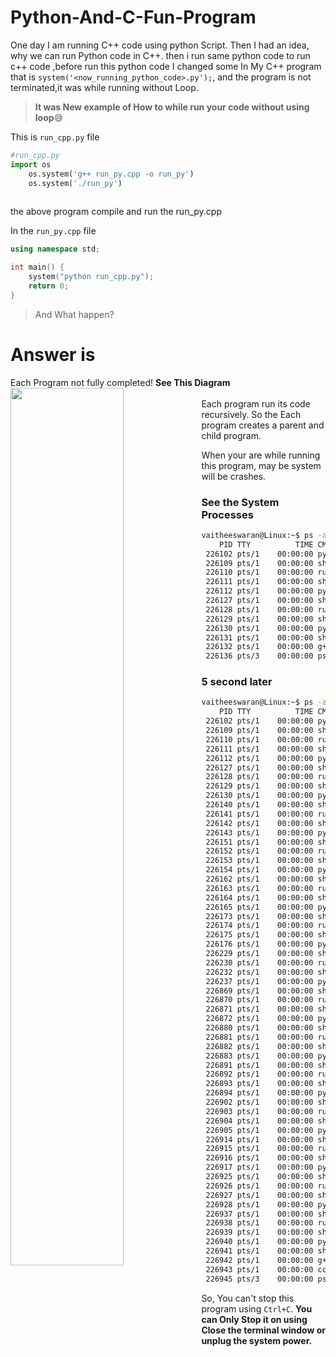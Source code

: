# Python-And-C-Fun-Program

One day I am running C++ code using python Script. Then I had an idea, why we can run Python code in C++. then i run same python code to run c++ code ,before run this python code I changed some In My C++ program that is `system('<now_running_python_code>.py');`, and the program is not terminated,it was while running without Loop. 

>**It was New example of How to while run your code without using loop**😅


 This is `run_cpp.py` file
```python
#run_cpp.py
import os
    os.system('g++ run_py.cpp -o run_py')
    os.system('./run_py')
   
```
the above program compile and run the run_py.cpp

In the `run_py.cpp` file
```cpp
using namespace std;

int main() {
    system("python run_cpp.py");
    return 0;
}

```

>And What happen?

# Answer is 

Each Program not fully completed!
**See This Diagram**<br>
<img src="https://i.stack.imgur.com/bnFDM.jpg" width="60%" align="left"><br>
Each program run its code recursively. So the Each program creates a parent and child program.

When your are while running this program, may be system will be crashes.

### See the System Processes 
```bash
vaitheeswaran@Linux:~$ ps -a
    PID TTY          TIME CMD
 226102 pts/1    00:00:00 python
 226109 pts/1    00:00:00 sh
 226110 pts/1    00:00:00 run_py
 226111 pts/1    00:00:00 sh
 226112 pts/1    00:00:00 python
 226127 pts/1    00:00:00 sh
 226128 pts/1    00:00:00 run_py
 226129 pts/1    00:00:00 sh
 226130 pts/1    00:00:00 python
 226131 pts/1    00:00:00 sh
 226132 pts/1    00:00:00 g++
 226136 pts/3    00:00:00 ps

```
### 5 second later

```bash
vaitheeswaran@Linux:~$ ps -a
    PID TTY          TIME CMD
 226102 pts/1    00:00:00 python
 226109 pts/1    00:00:00 sh
 226110 pts/1    00:00:00 run_py
 226111 pts/1    00:00:00 sh
 226112 pts/1    00:00:00 python
 226127 pts/1    00:00:00 sh
 226128 pts/1    00:00:00 run_py
 226129 pts/1    00:00:00 sh
 226130 pts/1    00:00:00 python
 226140 pts/1    00:00:00 sh
 226141 pts/1    00:00:00 run_py
 226142 pts/1    00:00:00 sh
 226143 pts/1    00:00:00 python
 226151 pts/1    00:00:00 sh
 226152 pts/1    00:00:00 run_py
 226153 pts/1    00:00:00 sh
 226154 pts/1    00:00:00 python
 226162 pts/1    00:00:00 sh
 226163 pts/1    00:00:00 run_py
 226164 pts/1    00:00:00 sh
 226165 pts/1    00:00:00 python
 226173 pts/1    00:00:00 sh
 226174 pts/1    00:00:00 run_py
 226175 pts/1    00:00:00 sh
 226176 pts/1    00:00:00 python
 226229 pts/1    00:00:00 sh
 226230 pts/1    00:00:00 run_py
 226232 pts/1    00:00:00 sh
 226237 pts/1    00:00:00 python
 226869 pts/1    00:00:00 sh
 226870 pts/1    00:00:00 run_py
 226871 pts/1    00:00:00 sh
 226872 pts/1    00:00:00 python
 226880 pts/1    00:00:00 sh
 226881 pts/1    00:00:00 run_py
 226882 pts/1    00:00:00 sh
 226883 pts/1    00:00:00 python
 226891 pts/1    00:00:00 sh
 226892 pts/1    00:00:00 run_py
 226893 pts/1    00:00:00 sh
 226894 pts/1    00:00:00 python
 226902 pts/1    00:00:00 sh
 226903 pts/1    00:00:00 run_py
 226904 pts/1    00:00:00 sh
 226905 pts/1    00:00:00 python
 226914 pts/1    00:00:00 sh
 226915 pts/1    00:00:00 run_py
 226916 pts/1    00:00:00 sh
 226917 pts/1    00:00:00 python
 226925 pts/1    00:00:00 sh
 226926 pts/1    00:00:00 run_py
 226927 pts/1    00:00:00 sh
 226928 pts/1    00:00:00 python
 226937 pts/1    00:00:00 sh
 226938 pts/1    00:00:00 run_py
 226939 pts/1    00:00:00 sh
 226940 pts/1    00:00:00 python
 226941 pts/1    00:00:00 sh
 226942 pts/1    00:00:00 g++
 226943 pts/1    00:00:00 cc1plus
 226945 pts/3    00:00:00 ps

```

So, You can't stop this program using `Ctrl+C`. 
**You can Only Stop it on using Close the terminal window or unplug the system power.**
